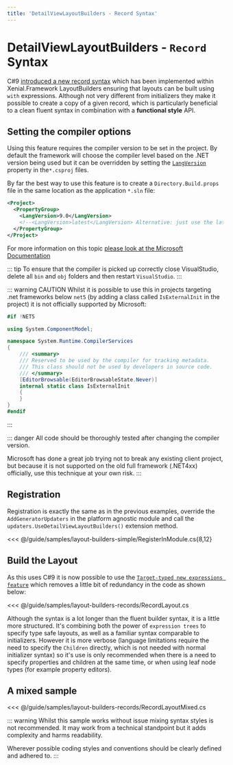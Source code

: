 ```yaml
---
title: 'DetailViewLayoutBuilders - Record Syntax'
---
```


# DetailViewLayoutBuilders - `Record` Syntax

C#9 [introduced a new record syntax](https://docs.microsoft.com/en-us/dotnet/csharp/whats-new/tutorials/records#:~:text=C%23%209%20introduces%20records%2C%20a,types%20use%20value%2Dbased%20equality.) which has been implemented within Xenial.Framework LayoutBuilders ensuring that layouts can be built using `with` expressions. Although not very different from initializers they make it possible to create a copy of a given record, which is particularly beneficial to a clean fluent syntax in combination with a **functional style** API.

## Setting the compiler options

Using this feature requires the compiler version to be set in the project. By default the framework will choose the compiler level based on the .NET version being used but it can be overridden  by setting the [`LangVersion`](https://docs.microsoft.com/en-us/dotnet/csharp/language-reference/configure-language-version) property in the`*.csproj` files.

By far the best way to use this feature is to create a `Directory.Build.props` file in the same location as the application `*.sln` file:

```xml
<Project>
  <PropertyGroup>
    <LangVersion>9.0</LangVersion>
    <!--<LangVersion>latest</LangVersion> Alternative: just use the latest version, if you want the latest and greatest -->
  </PropertyGroup>
</Project>
```

For more information on this topic [please look at the Microsoft Documentation](https://docs.microsoft.com/de-de/dotnet/csharp/language-reference/configure-language-version#configure-multiple-projects)

::: tip
To ensure that the compiler is picked up correctly close VisualStudio, delete all `bin` and `obj` folders and then restart `VisualStudio`.
:::

::: warning CAUTION
Whilst it is possible to use this in projects targeting .net frameworks below `net5` (by adding a class called `IsExternalInit` in the project) it is not officially supported by Microsoft:

```cs
#if !NET5

using System.ComponentModel;

namespace System.Runtime.CompilerServices
{
    /// <summary>
    /// Reserved to be used by the compiler for tracking metadata.
    /// This class should not be used by developers in source code.
    /// </summary>
    [EditorBrowsable(EditorBrowsableState.Never)]
    internal static class IsExternalInit
    {
    }
}
#endif
```

:::

::: danger
All code should be thoroughly tested after changing the compiler version.  

Microsoft has done a great job trying not to break any existing client project, but because it is not supported on the old full framework (.NET4xx) officially, use this technique at your own risk. 
:::

## Registration

Registration is exactly the same as in the previous examples, override the `AddGeneratorUpdaters` in the platform agnostic module and call the `updaters.UseDetailViewLayoutBuilders()` extension method.

<<< @/guide/samples/layout-builders-simple/RegisterInModule.cs{8,12}

## Build the Layout

As this uses C#9 it is now possible to use the [`Target-typed new expressions feature`](https://docs.microsoft.com/en-us/dotnet/csharp/whats-new/csharp-9#fit-and-finish-features) which removes a little bit of redundancy in the code as shown below:

<<< @/guide/samples/layout-builders-records/RecordLayout.cs

Although the syntax is a lot longer than the fluent builder syntax, it is a little more structured. It's combining both the power of `expression trees` to specify type safe layouts, as well as a familiar syntax comparable to initializers. However it is more verbose (language limitations require the need to specify the `Children` directly, which is not needed with normal initializer syntax) so it's use is only recommended when there is a need to specify properties and children at the same time, or when using leaf node types (for example property editors).

## A mixed sample

<<< @/guide/samples/layout-builders-records/RecordLayoutMixed.cs

::: warning
Whilst this sample works without issue mixing syntax styles is not recommended. It may work from a technical standpoint but it adds complexity and harms readability. 
 
Wherever possible coding styles and conventions should be clearly defined and adhered to. 
:::
